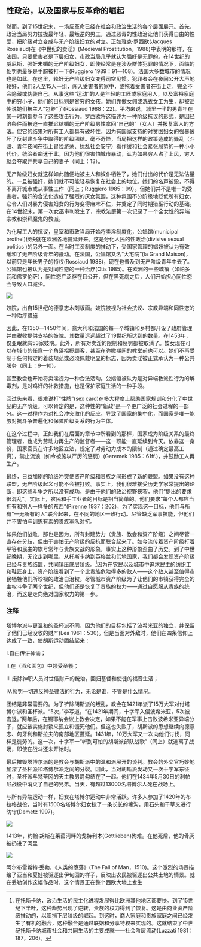  

## 性政治，以及国家与反革命的崛起

然而，到了15世纪末，一场反革命已经在社会和政治生活的各个层面展开。首先，政治当局努力拉拢最年轻、最叛逆的男工，通过恶毒的性政治让他们获得自由的性爱，把阶级对立变成与无产阶级妇女的对立。正如雅克·罗西欧(Jacques Rossiaud)在《中世纪的卖淫》(Medieval Prostitution，1988)中表明的那样，在法国，只要受害者是下层妇女，市政当局几乎就认为强奸是无罪的。在14世纪的威尼斯，强奸未婚的无产阶级妇女，即使经常是在涉及群体犯罪的情况下，面临的处罚也最多是手腕被打一下(Ruggiero 1989：91—108)。法国大多数城市的情况也是如此。在这里，轮奸无产阶级妇女变得司空见惯。犯罪者会在夜间公开大声地轮奸，他们2人至15人一组，闯入受害者的家中，或拖着受害者在街上走，完全不会隐藏或伪装自己。从事这些“运动”的人是年轻的工匠或家庭用人，以及富裕家庭中的穷小子，他们的目标则是贫穷的女孩。她们靠做女佣或洗衣女工为生，却被谣传说她们被主人“包养”了(Rossiaud 1988：22)。平均来说，城里一半的男青年在某一时刻都参与了这些攻击行为。罗西欧将这描述为一种阶级抗议的形式，是因经济条件而被迫一直推迟结婚的无产阶级男性拿回“自己的”（女人）并报复富人的方法。但它的结果对所有工人都具有破坏性，因为有国家支持的对贫困妇女的强暴破坏了反封建斗争中取得的阶级团结。毫不奇怪，当局把这样的政策造成的骚乱（斗殴、青年夜间在街上冒险游荡、扰乱社会安宁）看作缓和社会紧张局势的一种小小代价。统治者痴迷于此，因为他们很害怕城市暴动，认为如果穷人占了上风，穷人就会夺取并共享自己的妻子（同上：13）。

无产阶级妇女就这样如此随便地被主人和奴仆牺牲了，她们付出的代价是无法估量的。一旦被强奸，她们就不可能轻易恢复在社会上的地位。她们的名声被毁，不得不离开城市或从事性工作（同上；Ruggiero 1985：99）。但她们并不是唯一的受害者。强奸的合法化造成了强烈的厌女氛围，这种氛围不分阶级地贬低所有妇女。它令人们对暴力侵害妇女的行为变得麻木不仁，并奠定了同时期猎巫行动的基础。在14世纪末，第一次女巫审判发生了，宗教法庭第一次记录了一个全女性的异端宗教和崇拜魔鬼的教派。

为化解工人的抗议，皇室和市政当局开始将卖淫制度化，公娼馆(municipal brothel)很快就在欧洲各地蔓延开来。这是分化人民的性政治(divisive sexual politics )的另外一面。在当时工资制度的推动下，受国家管理的娼妓被认为有效缓和了无产阶级青年的骚动。在法国，公娼馆又名“大宅院”(la Grand Maison)，以前只是年长男子的特权(Rossiaud 1988)，现在也普及到无产阶级青年中去了。公娼馆也被认为是对同性恋的一种治疗(Otis 1985)。在欧洲的一些城镇（如帕多瓦和佛罗伦萨），同性恋广泛存在且公开，但在黑死病之后，人们开始担心同性恋会导致人口减少。![因此，公娼馆的激增伴随着一场反对同性恋的运动。这场运动甚至蔓延到了佛罗伦萨。在那里，同性恋是社会结构中的重要组成部分，“吸引了各种年龄、婚姻状况和社会等级的男性”。同性恋在佛罗伦萨如此流行，以至于妓女经常穿着男装来吸引顾客。佛罗伦萨出现变化的迹象是当局在1403年推出了两个专项行动。当时该市禁止“鸡奸者”担任公职，并成立了一个专门负责消灭同性恋的监察委员会：正派办公室(the Office of Decency)。但值得注意的是，该办公室采取的主要步骤是为开设新的公娼馆做准备。因此，到1418年，当局仍在寻找“从城市和郡县”根除鸡奸的方法(Rocke 1997：30—32，35)。关于佛罗伦萨政府推动公费卖淫作为应对人口减少和“鸡奸”的补救措施，也可参见Richard C. Trexler(1993)：像15世纪的其他意大利城市一样，佛罗伦萨也认为，官方赞助的卖淫活动可以打击另外两种具有巨大道德与社会影响力的恶：男性同性恋——人们认为他们的行为掩盖了两性之间的差异，从而掩盖了所有的差异和礼仪——以及因婚姻数量不足而导致的合法婚生人口的下降。（第32页）特雷克斯勒指出，在14世纪末、15世纪初的卢卡、威尼斯和锡耶纳，也可以发现同性恋蔓延、人口减少和政府资助公娼之间存在同样的关联，而且妓女数量和社会权力的增长最终导致了反弹。因此，尽管在15世纪初，（佛罗伦萨的）传教士和政治家已然深信，任何城市都不能长期忍受女性和男性看起来一样……一个世纪后，（他们）想知道，当（上层）妇女无法与妓院妓女区隔开时，这个城市是否还能存续下去。（同上：65）](data:image/gif;base64,iVBORw0KGgoAAAANSUhEUgAAAAEAAAABCAYAAAAfFcSJAAAADUlEQVQImWNgYGBgAAAABQABh6FO1AAAAABJRU5ErkJggg==)

![](epub/凯列班与女巫%20妇女、身体与原始积累%20([意]西尔维娅·费代里奇)%20(Z-Library)/images/127553db79dab4521ab74b30ebe5fdeb.jpeg)

妓院，出自15世纪的德意志木刻版画。妓院被视为社会抗议、宗教异端和同性恋的一种治疗措施

因此，在1350—1450年间，意大利和法国的每一个城镇和乡村都开设了政府管理并由税收提供支持的妓院。其数量远远超过了19世纪所达到的数量。在1453年，仅亚眠就有53家妓院。此外，所有对卖淫的限制和惩罚都被取消了。妓女现在可以在城市的任意一个角落招揽顾客，甚至在弥撒期间的教堂前也可以。她们不再受制于任何特定的着装规范或必须佩戴明显的标志，因为卖淫被正式承认为一种公共服务（同上：9—10）。

甚至教会也开始将卖淫视为一种合法活动。公娼馆被认为是对异端教派性行为的解毒剂，是对鸡奸的补救措施，也是保护家庭生活的一种手段。

回过头来看，很难说打“性牌”(sex card)在多大程度上帮助国家规训和分化了中世纪的无产阶级。可以肯定的是，这种性的“新政”是一个更广泛的社会过程的一部分。这一过程作为对社会冲突激化的反应，导致了国家的集中化，而国家是唯一能够对抗斗争普遍化和保障阶级关系的行为主体。

在这个过程中，正如我们在后面的章节中所看到的那样，国家成为阶级关系的最终管理者，也成为劳动力再生产的监督者——这一职能一直延续到今天。依靠这一身份，国家官员在许多地区立法，规定了对劳动力成本的限制（通过确定最高工资），禁止流浪（如今被施以严厉的惩罚）(Geremek 1985：61ff.)，并鼓励工人再生产。

最终，日益加剧的阶级冲突使资产阶级和贵族之间形成了新的联盟。如果没有这种联盟，无产阶级起义可能不会被打败。事实上，我们很难接受历史学家常提出的论断，即这些斗争之所以没有成功，是由于他们的政治视野狭窄，他们“提出的要求很混乱”。实际上，农民和手工业者的目标是相当简单的。他们要求“每个人都应当拥有和别人一样多的东西”(Pirenne 1937：202)，为了实现这一目标，他们与所有“一无所有的人”联合起来，在不同的地区一致行动。尽管缺乏军事技能，但他们并不害怕与训练有素的贵族军队对抗。

如果他们战败，那也是因为，所有封建势力（贵族、教会和资产阶级）之间尽管一直存在分歧，但由于害怕无产阶级的反抗而联合起来了。如今流传着资产阶级打着平等和民主的旗号常年与贵族交战的形象，事实上这种形象歪曲了历史。到了中世纪晚期，无论走到哪里，从托斯卡纳到英格兰和低地国家，我们都会发现资产阶级已经与贵族结盟，共同镇压底层阶级。[^2]因为在农民以及城市中追求民主的纺织工和鞋匠身上，资产阶级看到了一个比贵族危险得多的敌人——这个敌人甚至值得市民牺牲他们所珍视的政治自治权。尽管城市资产阶级为了让他们的市镇获得完全的主权斗争了两个世纪，但他们还是恢复了贵族的权力——通过自愿服从贵族的统治，而这是走向绝对国家权力的第一步。

### 注释

[^1]:  Holmes 1975: 202; N. Cohn 1970: 215–217; Hilton 1973: 124.正如恩格斯所描述的那样，在反对波希米亚地区德意志贵族的胡斯派民族解放运动中，塔博尔派是其中的革命民主派。在他们之中，恩格斯告诉我们，“他们的要求反映了农民和城市下层人民对结束一切封建压迫的愿望”(Engels 1977：44n)。H. C. 李的《中世纪的宗教裁判所》(Inquisition of the Middle Ages，Lea 1961：523—540)更完整地叙述了他们的非凡故事。我们在书中读到，他们是农民和贫民，具有共和主义倾向，不希望自己的队伍中出现贵族或绅士。他们之所以被称为塔博尔派，是因为在1419年当布拉格的胡斯派第一次受到攻击时，他们就搬到了塔博尔山。在那里，他们建立了一个新的城镇，它既成为抵抗德意志贵族的中心，又成为共产主义的实验中心。据说，他们从布拉格抵达塔博尔山后，摆出了一个个敞开的大箱子，每个人都要把他/她的财产放在里面，这样所有的东西都是共享的。这种集体的安排可能是短暂的，但它的精神长久流传了下来(Demetz 1997：152—157)。

塔博尔派与更温和的圣杯派不同，因为他们的目标包括了波希米亚的独立，并保留了他们已经没收的财产(Lea 1961：530)。但是当面对外敌时，他们在四条信仰上达成了一致，使胡斯运动团结起来：

Ⅰ.自由传讲神谕；

Ⅱ.在（酒和面包）中领受圣餐；

Ⅲ.废除神职人员对世俗财产的统治，回归基督和使徒的福音生活；

Ⅳ.惩罚一切违反神圣律法的行为，无论是谁，不管是什么情况。

团结是非常需要的。为了铲除胡斯派的叛乱，教会在1421年派了15万大军对付塔博尔派和圣杯派。“5次，”李写道，“在1421年期间，十字军入侵波希米亚，5次被击退。”两年后，在锡耶纳会议上教会决定，如果不能在军事上击败波希米亚异端分子，就应该实施封锁来孤立和饿死他们。但这也失败了，胡斯派的思想继续向德意志、匈牙利和斯拉夫的南部地区蔓延。1431年，10万大军又一次向他们讨伐，同样是徒劳的。这一次，十字军一“听到可怕的胡斯派部队战歌”（同上）就逃离了战场，即使在战斗还未开始时。

最后摧毁塔博尔派的是教会与胡斯派中的温和派展开的谈判。教会的外交官巧妙地加深了圣杯派和塔博尔派之间的分裂。因此，当对胡斯派发动又一次十字军东征时，圣杯派与梵蒂冈的天主教男爵勾结在了一起。他们在1434年5月30日的利帕尼战役中消灭了自己的兄弟。当天，有超过13000名塔博尔人死在战场上。

与所有异端运动一样，妇女在塔博尔运动中非常活跃。许多人参加了1420年的布拉格战役，当时有1500名塔博尔妇女挖了一条长长的壕沟，用石头和干草叉进行防守(Demetz 1997)。

![](epub/凯列班与女巫%20妇女、身体与原始积累%20([意]西尔维娅·费代里奇)%20(Z-Library)/images/5395057b044db396f721e060237a668c.jpeg)

1413年，约翰·胡斯在莱茵河畔的戈特利本(Gottlieben)殉难。在他死后，他的骨灰被扔进了河里

[^2]:  在托斯卡纳，政治生活的民主化进程发展得比欧洲其他地区都要快。到了15世纪下半叶，这种趋势出现了逆转，贵族的权力得到了恢复。这是由商业资产阶级推动的，以阻挡下层阶级的崛起。到这时，商人家庭和贵族家庭之间已经发生了有机的融合，这种融合是通过联姻和分享特权来实现的。这就结束了中世纪托斯卡纳城市社会和共同生活的主要成就——社会阶层流动(Luzzati 1981：187，206)。

![](epub/凯列班与女巫%20妇女、身体与原始积累%20([意]西尔维娅·费代里奇)%20(Z-Library)/images/67a7589eced399383e219ed26b8015e9.jpeg)

阿尔布雷希特·丢勒，《人类的堕落》(The Fall of Man，1510)。这个激烈的场景描绘了亚当和夏娃被驱逐出伊甸园的样子，反映出农民被驱逐出公共土地的情景。就在丢勒创作这幅作品时，这个情景正在整个西欧大地上发生